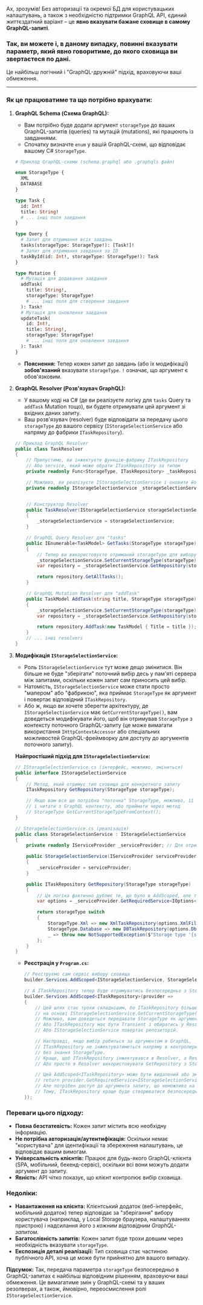 Ах, зрозумів! Без авторизації та окремої БД для користувацьких налаштувань, а також з необхідністю підтримки GraphQL API, єдиний життєздатний варіант – це **явно вказувати бажане сховище в самому GraphQL-запиті**.

### Так, ви можете і, в даному випадку, **повинні** вказувати параметр, який явно говоритиме, до якого сховища ви звертаєтеся по дані.

Це найбільш логічний і "GraphQL-дружній" підхід, враховуючи ваші обмеження.

---

### Як це працюватиме та що потрібно врахувати:

1.  **GraphQL Schema (Схема GraphQL):**
    * Вам потрібно буде додати аргумент `storageType` до ваших GraphQL-запитів (queries) та мутацій (mutations), які працюють із завданнями.
    * Спочатку визначте `enum` у вашій GraphQL-схемі, що відповідає вашому C# `StorageType`.

    ```graphql
    # Приклад GraphQL-схеми (schema.graphql або .graphqls файл)

    enum StorageType {
      XML
      DATABASE
    }

    type Task {
      id: Int!
      title: String!
      # ... інші поля завдання
    }

    type Query {
      # Запит для отримання всіх завдань
      tasks(storageType: StorageType!): [Task!]!
      # Запит для отримання завдання за ID
      taskById(id: Int!, storageType: StorageType!): Task
    }

    type Mutation {
      # Мутація для додавання завдання
      addTask(
        title: String!,
        storageType: StorageType!
        # ... інші поля для створення завдання
      ): Task!
      # Мутація для оновлення завдання
      updateTask(
        id: Int!,
        title: String!,
        storageType: StorageType!
        # ... інші поля для оновлення завдання
      ): Task!
    }
    ```
    * **Пояснення:** Тепер кожен запит до завдань (або їх модифікації) **зобов'язаний** вказувати `storageType`. `!` означає, що аргумент є обов'язковим.

2.  **GraphQL Resolver (Розв'язувач GraphQL):**
    * У вашому коді на C# (де ви реалізуєте логіку для `tasks` Query та `addTask` Mutation тощо), ви будете отримувати цей аргумент зі вхідних даних запиту.
    * Ваш розв'язувач (resolver) буде відповідати за передачу цього `storageType` до вашого сервісу (`IStorageSelectionService` або напряму до фабрики `ITaskRepository`).

    ```csharp
    // Приклад GraphQL Resolver
    public class TaskResolver
    {
        // Припустимо, ви інжектуєте функцію-фабрику ITaskRepository
        // Або service, який може обрати ITaskRepository за типом
        private readonly Func<StorageType, ITaskRepository> _taskRepositoryFactory;

        // Можливо, ви реалізуєте IStorageSelectionService і оновите його метод
        private readonly IStorageSelectionService _storageSelectionService;


        // Конструктор Resolver
        public TaskResolver(IStorageSelectionService storageSelectionService)
        {
            _storageSelectionService = storageSelectionService;
        }

        // GraphQL Query Resolver для "tasks"
        public IEnumerable<TaskModel> GetTasks(StorageType storageType) // <--- Отримуємо storageType як аргумент
        {
            // Тепер ви використовуєте отриманий storageType для вибору репозиторію
            _storageSelectionService.SetCurrentStorageType(storageType); // Якщо IStorageSelectionService зберігає це в скопі
            var repository = _storageSelectionService.GetRepository(storageType); // Альтернатива: IStorageSelectionService як фабрика

            return repository.GetAllTasks();
        }

        // GraphQL Mutation Resolver для "addTask"
        public TaskModel AddTask(string title, StorageType storageType) // <--- Отримуємо storageType
        {
            _storageSelectionService.SetCurrentStorageType(storageType);
            var repository = _storageSelectionService.GetRepository(storageType);

            return repository.AddTask(new TaskModel { Title = title });
        }
        // ... інші resolvers
    }
    ```

3.  **Модифікація `IStorageSelectionService`:**
    * Роль `IStorageSelectionService` тут може дещо змінитися. Він більше не буде "зберігати" поточний вибір десь у пам'яті сервера між запитами, оскільки кожен запит сам приносить цей вибір.
    * Натомість, `IStorageSelectionService` може стати просто "мапером" або "фабрикою", яка приймає `StorageType` як аргумент і повертає відповідний `ITaskRepository`.
    * Або ж, якщо ви хочете зберегти архітектуру, де `IStorageSelectionService` має `GetCurrentStorageType()`, вам доведеться модифікувати його, щоб він отримував `StorageType` з контексту поточного GraphQL-запиту (це може вимагати використання `IHttpContextAccessor` або спеціальних можливостей GraphQL-фреймворку для доступу до аргументів поточного запиту).

    **Найпростіший підхід для `IStorageSelectionService`:**

    ```csharp
    // IStorageSelectionService.cs (інтерфейс, можливо, зміниться)
    public interface IStorageSelectionService
    {
        // Метод, який отримує тип сховища для конкретного запиту
        ITaskRepository GetRepository(StorageType storageType);

        // Якщо вам все ще потрібна "поточна" StorageType, можливо, її треба буде інжектувати як IHttpContextAccessor
        // і читати з GraphQL контексту, або приймати через метод
        // StorageType GetCurrentStorageTypeFromContext();
    }

    // StorageSelectionService.cs (реалізація)
    public class StorageSelectionService : IStorageSelectionService
    {
        private readonly IServiceProvider _serviceProvider; // Для отримання scoped репозиторіїв

        public StorageSelectionService(IServiceProvider serviceProvider)
        {
            _serviceProvider = serviceProvider;
        }

        public ITaskRepository GetRepository(StorageType storageType)
        {
            // Ця логіка фактично дублює те, що було в AddScoped, але тепер вона тут
            var options = _serviceProvider.GetRequiredService<IOptions<StorageOptions>>().Value;

            return storageType switch
            {
                StorageType.Xml => new XmlTaskRepository(options.XmlFilePath),
                StorageType.Database => new DBTaskRepository(options.DbConnectionString),
                _ => throw new NotSupportedException($"Storage type '{storageType}' is not supported.")
            };
        }
    }
    ```
    * **Реєстрація у `Program.cs`:**
        ```csharp
        // Реєструємо сам сервіс вибору сховища
        builder.Services.AddScoped<IStorageSelectionService, StorageSelectionService>();

        // А ITaskRepository тепер буде отримуватись безпосередньо з StorageSelectionService
        builder.Services.AddScoped<ITaskRepository>(provider =>
        {
            // Цей шлях стає трохи складнішим, бо ITaskRepository більше не може бути просто обраний
            // на основі IStorageSelectionService.GetCurrentStorageType(), якщо той не має глобального стану.
            // Можливо, вам доведеться передавати StorageType як аргумент до Resolver і вже там обирати
            // Або ITaskRepository має бути Transient і обиратись у Resolver
            // Або IStorageSelectionService повертає репозиторій.

            // Насправді, якщо вибір робиться за аргументом в GraphQL,
            // ITaskRepository не інжектуватиметься напряму в контролери/сервіси
            // без знання StorageType.
            // Краще, щоб ITaskRepository інжектувався в Resolver, а Resolver вже передавав йому StorageType.
            // Або просто в Resolver використовувати GetRepository з StorageSelectionService.

            // Цей AddScoped<ITaskRepository> може бути видалений або змінений на:
            // return provider.GetRequiredService<IStorageSelectionService>().GetRepository( /* ... */ );
            // Але потрібен доступ до аргумента запиту, що неможливо на цьому рівні DI.
            // Тому, ITaskRepository краще буде створюватися безпосередньо в Resolver.
        });
        ```

### Переваги цього підходу:

* **Повна безстатевість:** Кожен запит містить всю необхідну інформацію.
* **Не потрібна авторизація/аутентифікація:** Оскільки немає "користувача" для ідентифікації та збереження налаштувань, це відповідає вашим вимогам.
* **Універсальність клієнтів:** Працює для будь-якого GraphQL-клієнта (SPA, мобільний, бекенд-сервіс), оскільки всі вони можуть додати аргумент до запиту.
* **Явність:** API чітко показує, що клієнт контролює вибір сховища.

### Недоліки:

* **Навантаження на клієнта:** Клієнтський додаток (веб-інтерфейс, мобільний додаток) тепер відповідає за "зберігання" вибору користувача (наприклад, у Local Storage браузера, налаштуваннях пристрою) і надсилання його з *кожним відповідним GraphQL-запитом*.
* **Багатослівність запитів:** Кожен запит буде трохи довшим через необхідність вказувати `storageType`.
* **Експозиція деталі реалізації:** Тип сховища стає частиною публічного API, хоча це може бути прийнятно для вашого випадку.

**Підсумок:** Так, передача параметра `storageType` безпосередньо в GraphQL-запитах є найбільш відповідним рішенням, враховуючи ваші обмеження. Це вимагатиме змін у GraphQL-схемі та у ваших резолверах, а також, ймовірно, переосмислення ролі `IStorageSelectionService`.
